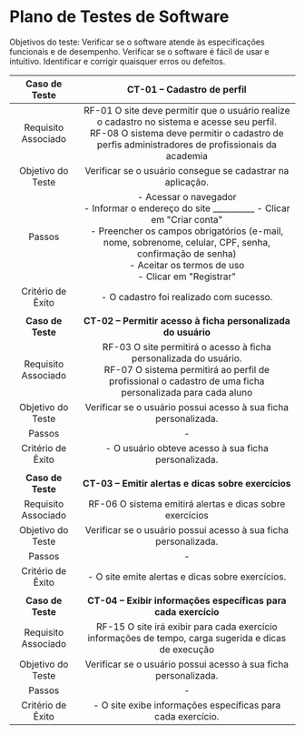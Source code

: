 # Plano de Testes de Software

Objetivos do teste:
Verificar se o software atende às especificações funcionais e de desempenho.
Verificar se o software é fácil de usar e intuitivo.
Identificar e corrigir quaisquer erros ou defeitos. 
 
| **Caso de Teste** 	| **CT-01 – Cadastro de perfil** 	|
|:---:	|:---:	|
|	Requisito Associado 	| RF-01	O site deve permitir que o usuário realize o cadastro no sistema e acesse seu perfil.  <br> RF-08	O sistema deve permitir o cadastro de perfis administradores de profissionais da academia |
| Objetivo do Teste 	| Verificar se o usuário consegue se cadastrar na aplicação. |
| Passos 	| - Acessar o navegador <br> - Informar o endereço do site __________ - Clicar em "Criar conta" <br> - Preencher os campos obrigatórios (e-mail, nome, sobrenome, celular, CPF, senha, confirmação de senha) <br> - Aceitar os termos de uso <br> - Clicar em "Registrar" |
|Critério de Êxito | - O cadastro foi realizado com sucesso. |
|  	|  	|
| **Caso de Teste** 	| **CT-02 – Permitir acesso à ficha personalizada do usuário**	|
|Requisito Associado | RF-03	O site permitirá o acesso à ficha personalizada do usuário.  <br> RF-07	O sistema permitirá ao perfil de profissional o cadastro de uma ficha personalizada para cada aluno|
| Objetivo do Teste 	| Verificar se o usuário possui acesso à sua ficha personalizada. |
| Passos 	| -  |
|Critério de Êxito | - O usuário obteve acesso à sua ficha personalizada. |
|  	|  	|
| **Caso de Teste** 	| **CT-03 – Emitir alertas e dicas sobre exercícios**	|
|Requisito Associado | RF-06	O sistema emitirá alertas e dicas sobre exercícios |
| Objetivo do Teste 	| Verificar se o usuário possui acesso à sua ficha personalizada. |
| Passos 	| -  |
|Critério de Êxito | - O site emite alertas e dicas sobre exercícios. |
|  	|  	|
| **Caso de Teste** 	| **CT-04 – Exibir informações específicas para cada exercício**	|
|Requisito Associado | RF-15	O site irá exibir para cada exercício informações de tempo, carga sugerida e dicas de execução |
| Objetivo do Teste 	| Verificar se o usuário possui acesso à sua ficha personalizada. |
| Passos 	| -  |
|Critério de Êxito | - O site exibe informações específicas para cada exercício. |
